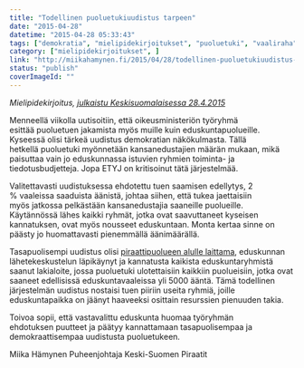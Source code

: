 ```yaml
---
title: "Todellinen puoluetukiuudistus tarpeen"
date: "2015-04-28"
datetime: "2015-04-28 05:33:43"
tags: ["demokratia", "mielipidekirjoitukset", "puoluetuki", "vaaliraha", ]
category: ["mielipidekirjoitukset", ]
link: "http://miikahamynen.fi/2015/04/28/todellinen-puoluetukiuudistus-tarpeen/"
status: "publish"
coverImageId: ""
---
```


_Mielipidekirjoitus, [julkaistu Keskisuomalaisessa 28.4.2015](http://www.ksml.fi/mielipide/mielipidekirjoitukset/puoluetuki-pitaa-uudistaa-kokonaan/2034151)_

Menneellä viikolla uutisoitiin, että oikeusministeriön työryhmä esittää puoluetuen jakamista myös muille kuin eduskuntapuolueille. Kyseessä olisi tärkeä uudistus demokratian näkökulmasta. Tällä hetkellä puoluetuki myönnetään kansanedustajien määrän mukaan, mikä paisuttaa vain jo eduskunnassa istuvien ryhmien toiminta- ja tiedotusbudjetteja. Jopa ETYJ on kritisoinut tätä järjestelmää.

Valitettavasti uudistuksessa ehdotettu tuen saamisen edellytys, 2 % vaaleissa saaduista äänistä, johtaa siihen, että tukea jaettaisiin myös jatkossa pelkästään kansanedustajia saaneille puolueille. Käytännössä lähes kaikki ryhmät, jotka ovat saavuttaneet kyseisen kannatuksen, ovat myös nousseet eduskuntaan. Monta kertaa sinne on päästy jo huomattavasti pienemmällä äänimäärällä.

Tasapuolisempi uudistus olisi [piraattipuolueen alulle laittama](http://reilumpi.puoluetuki.fi/), eduskunnan lähetekeskustelun läpikäynyt ja kannatusta kaikista eduskuntaryhmistä saanut lakialoite, jossa puoluetuki ulotettaisiin kaikkiin puolueisiin, jotka ovat saaneet edellisissä eduskuntavaaleissa yli 5000 ääntä. Tämä todellinen järjestelmän uudistus nostaisi tuen piiriin useita ryhmiä, joille eduskuntapaikka on jäänyt haaveeksi osittain resurssien pienuuden takia.

Toivoa sopii, että vastavalittu eduskunta huomaa työryhmän ehdotuksen puutteet ja päätyy kannattamaan tasapuolisempaa ja demokraattisempaa uudistusta puoluetukeen.

Miika Hämynen Puheenjohtaja Keski-Suomen Piraatit
